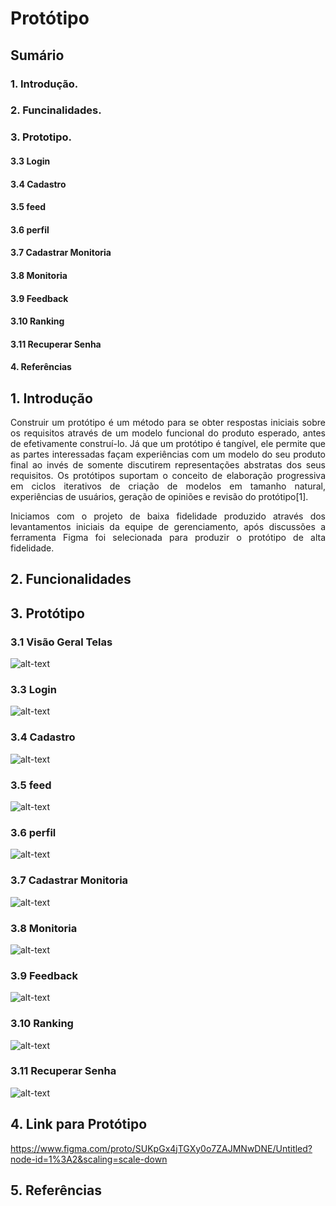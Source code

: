 # Protótipo

## Sumário
### 1. Introdução.
### 2. Funcinalidades.
### 3. Prototipo.
#### 3.3 Login
#### 3.4 Cadastro
#### 3.5 feed
#### 3.6 perfil
#### 3.7 Cadastrar Monitoria
#### 3.8 Monitoria
#### 3.9 Feedback
#### 3.10 Ranking
#### 3.11 Recuperar Senha
#### 4. Referências

## 1. Introdução

<p align="justify">Construir um protótipo é um método para se obter respostas iniciais sobre os requisitos através de um modelo funcional do produto esperado, antes de efetivamente construí-lo. Já que um protótipo é tangível, ele permite que as partes interessadas façam experiências com um modelo do seu produto final ao invés de somente discutirem representações abstratas dos seus requisitos. Os protótipos suportam o conceito de elaboração progressiva em ciclos iterativos de criação de modelos em tamanho natural, experiências de usuários, geração de opiniões e revisão do protótipo[1].
</p>
<p align="justify">
Iniciamos com o projeto de baixa fidelidade produzido através dos levantamentos iniciais da equipe de gerenciamento, após discussões a ferramenta Figma foi selecionada para produzir o protótipo de alta fidelidade.


</p>

## 2. Funcionalidades

## 3. Protótipo

### 3.1 Visão Geral Telas

![alt-text](assets/todas-as-telas.jpg)

### 3.3 Login
![alt-text](assets/entrar.jpg)
### 3.4 Cadastro
![alt-text](assets/cadastrar.jpg)
### 3.5 feed
![alt-text](assets/feed.jpg)
### 3.6 perfil
![alt-text](assets/perfil.jpg)
### 3.7 Cadastrar Monitoria
![alt-text](assets/cadastrar-monitoria.jpg)
### 3.8 Monitoria
![alt-text](assets/monitoria.jpg)
### 3.9 Feedback
![alt-text](assets/feedback.jpg)
### 3.10 Ranking
![alt-text](assets/ranking.jpg)
### 3.11 Recuperar Senha
![alt-text](assets/recuperar-senha.jpg)

## 4. Link para Protótipo

https://www.figma.com/proto/SUKpGx4jTGXy0o7ZAJMNwDNE/Untitled?node-id=1%3A2&scaling=scale-down
## 5. Referências


